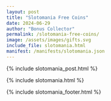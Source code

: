 ```yaml
---
layout: post
title: "Slotomania Free Coins"
date: 2024-06-29
author: "Bonus Collector"
permalink: /slotomania-free-coins/
image: /assets/images/gifts.svg
include_file: slotomania.html
manifest: /manifests/slotomania.json
---
```


{% include slotomania_post.html %}

{% include slotomania.html %}

{% include slotomania_footer.html %}